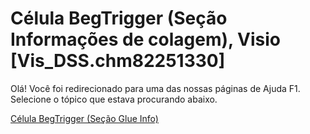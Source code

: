 
# Célula BegTrigger (Seção Informações de colagem), Visio [Vis_DSS.chm82251330]

Olá! Você foi redirecionado para uma das nossas páginas de Ajuda F1. Selecione o tópico que estava procurando abaixo.

[Célula BegTrigger (Seção Glue Info)](http://msdn.microsoft.com/library/0b7ffe39-ee6c-71eb-355c-9bb4660260f1%28Office.15%29.aspx)

